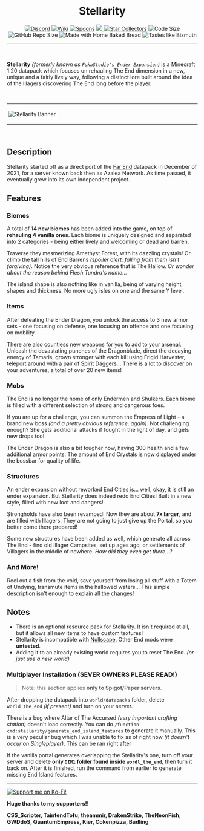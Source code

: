 <h1 align="center">Stellarity</h1>

<p align="center">
    <a href="https://discord.gg/J6guYAySN8"><img src="https://img.shields.io/discord/727033287343734885?color=7289DA&logo=discord&style=for-the-badge&logoColor=7289DA" alt="Discord"/></a>
    <a href="https://kohy-creates.github.io/Stellarity/wiki"><img src="https://img.shields.io/badge/wiki-Click_to_go!-orange?style=for-the-badge&logo=ReadMe&logoColor=white" alt="Wiki"/></a>
    <a href="https://github.com/kohy-creates/Stellarity/network/members"><img src="https://img.shields.io/github/forks/kohy-creates/Stellarity?style=for-the-badge&logo=github&color=green" alt="Spoons"/></a>
    <a href="https://modrinth.com/data-packs/stellarity"><img src="https://img.shields.io/modrinth/dt/stellarity?label=Modrinth&logo=modrinth&style=for-the-badge">
    <a href="https://github.com/kohy-creates/Stellarity/stargazers"><img src="https://img.shields.io/github/stars/kohy-creates/Stellarity?style=for-the-badge&logo=github&color=yellow" alt="Star Collectors"/></a>
    <img src="https://img.shields.io/github/languages/code-size/kohy-creates/Stellarity?style=for-the-badge&color=purple&logoColor=white" alt="Code Size"/>
    <img src="https://img.shields.io/github/repo-size/kohy-creates/Stellarity?logo=dropbox&style=for-the-badge&color=red" alt="GitHub Repo Size"/>
    <img src="https://img.shields.io/badge/Made%20with-home%20baked%20bread-CCCCCC.svg?logo=&style=for-the-badge" alt="Made with Home Baked Bread"/>
    <img src="https://img.shields.io/badge/Tastes%20like-bizmuth-CCCCCC.svg?logo=&style=for-the-badge" alt="Tastes like Bizmuth"/>

</p>

<hr>

<br>

**Stellarity** *(formerly known as `FokaStudio's Ender Expansion`)* is a Minecraft 1.20 datapack which focuses on rehauling The End dimension in a new, unique and a fairly lively way, following a distinct lore built around the idea of the Illagers discovering The End long before the player.

<br>

<hr>
<img src="https://i.imgur.com/6dU3pcc.png" style="border: 4px solid white" alt="Stellarity Banner"/>
<hr>

<br>

## Description
Stellarity started off as a direct port of the [Far End](https://www.planetminecraft.com/data-pack/far-end-ender-expansion-datapack-v0-1/) datapack in December of 2021, for a server known back then as Azalea Network. As time passed, it eventually grew into its own independent project.

## Features

### Biomes
A total of **14 new biomes** has been added into the game, on top of **rehauling 4 vanilla ones**. Each biome is uniquely designed and separated into 2 categories - being either lively and welcoming or dead and barren.

Traverse they mesmerizing Amethyst Forest, with its dazzling crystals! Or climb the tall hills of End Barrens *(spoiler alert: falling from them isn't forgiving)*. Notice the very obvious reference that is The Hallow. *Or wonder about the reason behind Flesh Tundra's name...*

The island shape is also nothing like in vanilla, being of varying height, shapes and thickness. No more ugly isles on one and the same Y level.

### Items
After defeating the Ender Dragon, you unlock the access to 3 new armor sets - one focusing on defense, one focusing on offence and one focusing on mobility.

There are also countless new weapons for you to add to your arsenal. Unleash the devastating punches of the Dragonblade, direct the decaying energy of Tamaris, grown stronger with each kill using Frigid Harvester, teleport around with a pair of Spirit Daggers... There is a lot to discover on your adventures, a total of over 20 new items!

### Mobs
The End is no longer the home of only Endermen and Shulkers. Each biome is filled with a different selection of strong and dangerous foes.

If you are up for a challenge, you can summon the Empress of Light - a brand new boss *(and a pretty obvious reference, again)*. Not challenging enough? She gets additional attacks if fought in the light of day, and gets new drops too!

The Ender Dragon is also a bit tougher now, having 300 health and a few additional armor points. The amount of End Crystals is now displayed under the bossbar for quality of life.

### Structures
An ender expansion without reworked End Cities is... well, okay, it is still an ender expansion. But Stellarity does indeed redo End Cities! Built in a new style, filled with new loot and dangers!

Strongholds have also been revamped! Now they are about **7x larger**, and are filled with Illagers. They are not going to just give up the Portal, so you better come there prepared!

Some new structures have been added as well, which generate all across The End - find old Illager Campsites, set up ages ago, or settlements of Villagers in the middle of nowhere. *How did they even get there...?*

### And More!
Reel out a fish from the void, save yourself from losing all stuff with a Totem of Undying, transmute items in the hallowed waters... This simple description isn't enough to explain all the changes!

## Notes
- There is an optional resource pack for Stellarity. It isn't required at all, but it allows all new items to have custom textures!
- Stellarity is incompatible with [Nullscape](https://www.curseforge.com/minecraft/mc-mods/nullscape). Other End mods were **untested**.
- Adding it to an already existing world requires you to reset The End. *(or just use a new world)*

### Multiplayer Installation (SEVER OWNERS PLEASE READ!)
> Note: this section applies **only to Spigot/Paper servers**.

After dropping the datapack into `world/datapacks` folder, delete `world_the_end` *(if present)* and turn on your server.

There is a bug where Altar of The Accursed *(very important crafting station)* doesn't load correctly. You can do `/function cmd:stellarity/generate_end_island_features` to generate it manually. This is a very peculiar bug which I was unable to fix as of right now *(it doesn't occur on Singleplayer)*. This can be ran right after 

If the vanilla portal generates overlapping the Stellarity's one, turn off your server and delete **only `DIM1` folder found inside `wordl_the_end`**, then turn it back on. After it is finished, run the command from earlier to generate missing End Island features.

<hr>

<a href="https://ko-fi.com/kohara"><img src="https://i.imgur.com/24BzK4O.png" alt="Support me on Ko-Fi!" /></a>

**Huge thanks to my supporters!!**

**CSS_Scripter, TaintendTofu, theammir, DrakenStrike, TheNeonFish, GWDdoS, QuantumEmpress, Kier, Cokenpizza, Budling**
